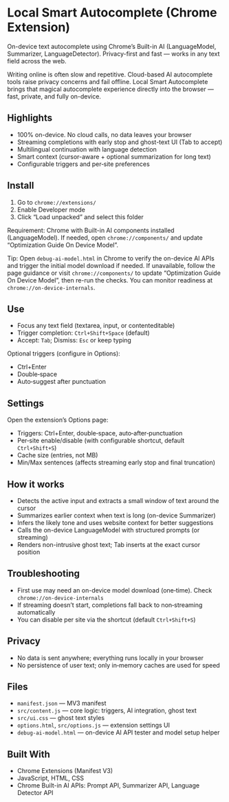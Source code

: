# Local Smart Autocomplete (Chrome Extension)

On-device text autocomplete using Chrome’s Built-in AI (LanguageModel, Summarizer, LanguageDetector). Privacy-first and fast — works in any text field across the web.

Writing online is often slow and repetitive. Cloud-based AI autocomplete tools raise privacy concerns and fail offline. Local Smart Autocomplete brings that magical autocomplete experience directly into the browser — fast, private, and fully on-device.

## Highlights
- 100% on-device. No cloud calls, no data leaves your browser
- Streaming completions with early stop and ghost-text UI (Tab to accept)
- Multilingual continuation with language detection
- Smart context (cursor-aware + optional summarization for long text)
- Configurable triggers and per‑site preferences

## Install
1. Go to `chrome://extensions/`
2. Enable Developer mode
3. Click “Load unpacked” and select this folder

Requirement: Chrome with Built-in AI components installed (LanguageModel). If needed, open `chrome://components/` and update “Optimization Guide On Device Model”.

Tip: Open `debug-ai-model.html` in Chrome to verify the on-device AI APIs and trigger the initial model download if needed. If unavailable, follow the page guidance or visit `chrome://components/` to update “Optimization Guide On Device Model”, then re-run the checks. You can monitor readiness at `chrome://on-device-internals`.

## Use
- Focus any text field (textarea, input, or contenteditable)
- Trigger completion: `Ctrl+Shift+Space` (default)
- Accept: `Tab`; Dismiss: `Esc` or keep typing

Optional triggers (configure in Options):
- Ctrl+Enter
- Double‑space
- Auto‑suggest after punctuation

## Settings
Open the extension’s Options page:
- Triggers: Ctrl+Enter, double‑space, auto‑after‑punctuation
- Per‑site enable/disable (with configurable shortcut, default `Ctrl+Shift+S`)
- Cache size (entries, not MB)
- Min/Max sentences (affects streaming early stop and final truncation)

## How it works
- Detects the active input and extracts a small window of text around the cursor
- Summarizes earlier context when text is long (on-device Summarizer)
- Infers the likely tone and uses website context for better suggestions
- Calls the on-device LanguageModel with structured prompts (or streaming)
- Renders non-intrusive ghost text; Tab inserts at the exact cursor position

## Troubleshooting
- First use may need an on-device model download (one‑time). Check `chrome://on-device-internals`
- If streaming doesn’t start, completions fall back to non‑streaming automatically
- You can disable per site via the shortcut (default `Ctrl+Shift+S`)

## Privacy
- No data is sent anywhere; everything runs locally in your browser
- No persistence of user text; only in‑memory caches are used for speed

## Files
- `manifest.json` — MV3 manifest
- `src/content.js` — core logic: triggers, AI integration, ghost text
- `src/ui.css` — ghost text styles
- `options.html`, `src/options.js` — extension settings UI
- `debug-ai-model.html` — on-device AI API tester and model setup helper

## Built With
- Chrome Extensions (Manifest V3)
- JavaScript, HTML, CSS
- Chrome Built-in AI APIs: Prompt API, Summarizer API, Language Detector API